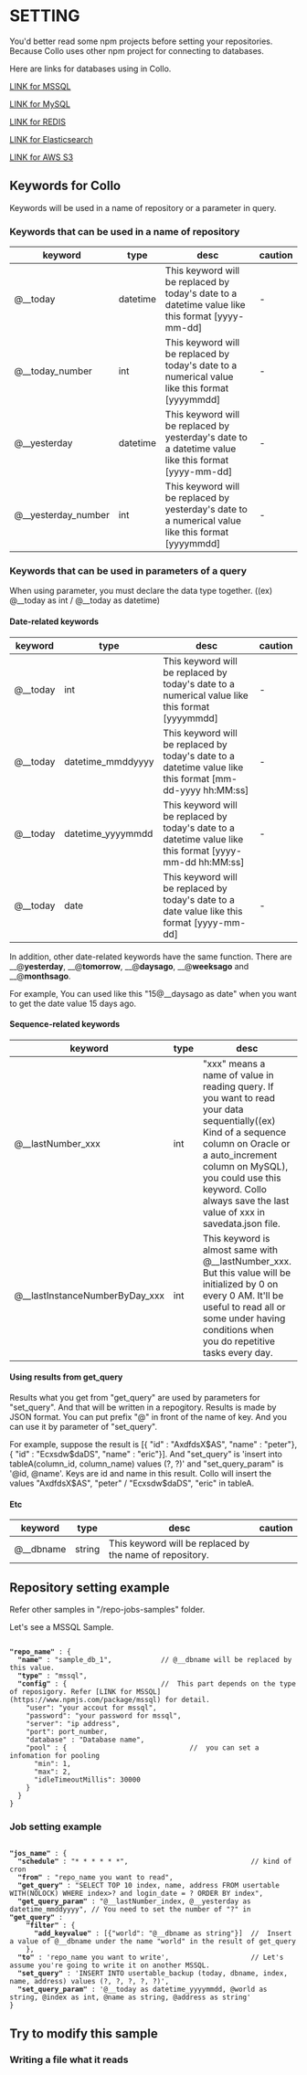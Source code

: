 # SETTING

You'd better read some npm projects before setting your repositories. Because Collo uses other npm project for connecting to databases. 

Here are links for databases using in Collo.

[LINK for MSSQL](https://www.npmjs.com/package/mssql)

[LINK for MySQL](https://www.npmjs.com/package/mysql)

[LINK for REDIS](https://www.npmjs.com/package/redis)

[LINK for Elasticsearch](https://www.npmjs.com/package/elasticsearch)

[LINK for AWS S3](https://www.npmjs.com/package/aws-sdk)


## Keywords for Collo

Keywords will be used in a name of repository or a parameter in query.


### Keywords that can be used in a name of repository

|keyword|type|desc|caution|
|---|---|---|---|
|@__today|datetime| This keyword will be replaced by today's date to a datetime value like this format [yyyy-mm-dd]|-|
|@__today_number|int| This keyword will be replaced by today's date to a numerical value like this format [yyyymmdd]|-|
|@__yesterday|datetime| This keyword will be replaced by yesterday's date to a datetime value like this format [yyyy-mm-dd]|-|
|@__yesterday_number|int| This keyword will be replaced by yesterday's date to a numerical value like this format [yyyymmdd]|-|


### Keywords that can be used in parameters of a query

When using parameter, you must declare the data type together. ((ex) @__today as int / @__today as datetime) 


#### Date-related keywords

|keyword|type|desc|caution|
|---|---|---|---|
|@__today|int| This keyword will be replaced by today's date to a numerical value like this format [yyyymmdd]|-|
|@__today|datetime_mmddyyyy| This keyword will be replaced by today's date to a datetime value like this format [mm-dd-yyyy hh:MM:ss]|-|
|@__today|datetime_yyyymmdd| This keyword will be replaced by today's date to a datetime value like this format [yyyy-mm-dd  hh:MM:ss]|-|
|@__today|date| This keyword will be replaced by today's date to a date value like this format [yyyy-mm-dd]|-|

In addition, other date-related keywords have the same function. There are __@__yesterday__, __@__tomorrow__, __@__daysago__, __@__weeksago__ and  __@__monthsago__. 

For example, You can used like this "15@__daysago as date" when you want to get the date value 15 days ago.


#### Sequence-related keywords

|keyword|type|desc|caution|
|---|---|---|---|
|@__lastNumber_xxx|int| "xxx" means a name of value in reading query. If you want to read your data sequentially((ex) Kind of a sequence column on Oracle or a auto_increment column on MySQL), you could use this keyword. Collo always save the last value of xxx in savedata.json file.||
|@__lastInstanceNumberByDay_xxx|int|This keyword is almost same with @__lastNumber_xxx. But this value will be initialized by 0 on every 0 AM. It'll be useful to read all or some under having conditions when you do repetitive tasks every day.||


#### Using results from get_query

Results what you get from "get_query" are used by parameters for "set_query". And that will be written in a repogitory. Results is made by JSON format. You can put prefix "@" in front of the name of key. And you can use it by parameter of "set_query".

For example, suppose the result is [{ "id" : "AxdfdsX$AS", "name" : "peter"}, { "id" : "Ecxsdw$daDS", "name" : "eric"}]. 
And "set_query" is 'insert into tableA(column_id, column_name) values (?, ?)' and "set_query_param" is '@id, @name'. 
Keys are id and name in this result. 
Collo will insert the values "AxdfdsX$AS", "peter" / "Ecxsdw$daDS", "eric" in tableA.

#### Etc

|keyword|type|desc|caution|
|---|---|---|---|
|@__dbname|string| This keyword will be replaced by the name of repository.||


## Repository setting example

Refer other samples in "/repo-jobs-samples" folder.

Let's see a MSSQL Sample.

<pre><code>
<b>"repo_name"</b> : {
  <b>"name"</b> : "sample_db_1",            // @__dbname will be replaced by this value.
  <b>"type"</b> : "mssql",
  <b>"config"</b> : {                       //  This part depends on the type of reposigory. Refer [LINK for MSSQL](https://www.npmjs.com/package/mssql) for detail.
    "user": "your accout for mssql",
    "password": "your password for mssql",
    "server": "ip address",
    "port": port_number,
    "database" : "Database name",
    "pool" : {                              //  you can set a infomation for pooling 
      "min": 1,
      "max": 2,
      "idleTimeoutMillis": 30000
    }
  }
}
</code></pre>


### Job setting example

<pre><code>
<b>"jos_name"</b> : {
  <b>"schedule"</b> : "* * * * * *",                              // kind of cron
  <b>"from"</b> : "repo_name you want to read",
  <b>"get_query"</b> : "SELECT TOP 10 index, name, address FROM usertable WITH(NOLOCK) WHERE index>? and login_date = ? ORDER BY index",
  <b>"get_query_param"</b> : "@__lastNumber_index, @__yesterday as datetime_mmddyyyy", // You need to set the number of "?" in <b>"get_query"</b> : 
    <b>"filter"</b> : {
      <b>"add_keyvalue"</b> : [{"world": "@__dbname as string"}]  //  Insert a value of @__dbname under the name "world" in the result of get_query
    },
  <b>"to"</b> : 'repo_name you want to write',                    // Let's assume you're going to write it on another MSSQL.
  <b>"set_query"</b> : 'INSERT INTO usertable_backup (today, dbname, index, name, address) values (?, ?, ?, ?, ?)',
  <b>"set_query_param"</b> : '@__today as datetime_yyyymmdd, @world as string, @index as int, @name as string, @address as string'
}
</code></pre>


## Try to modify this sample



### Writing a file what it reads